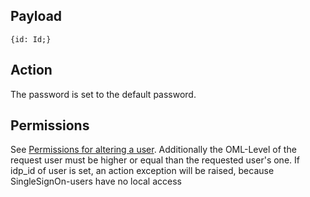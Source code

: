 ## Payload
```
{id: Id;}
```

## Action
The password is set to the default password.

## Permissions
See [Permissions for altering a user](https://github.com/OpenSlides/OpenSlides/wiki/Users#Permissions-for-altering-a-user). Additionally the OML-Level of the request user must be higher or equal than the requested user's one. If idp_id of user is set, an action exception will be raised, because SingleSignOn-users have no local access
